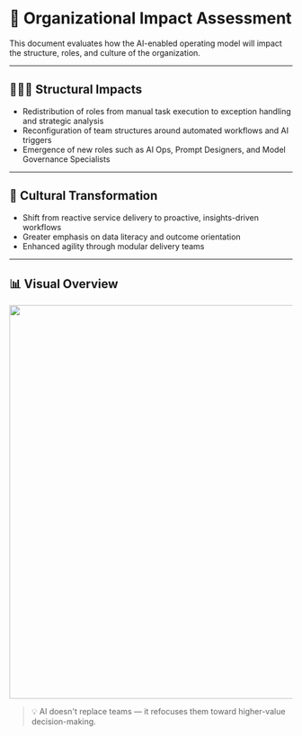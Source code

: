# 🏢 Organizational Impact Assessment

This document evaluates how the AI-enabled operating model will impact the structure, roles, and culture of the organization.

---

## 🧑‍🤝‍🧑 Structural Impacts

- Redistribution of roles from manual task execution to exception handling and strategic analysis
- Reconfiguration of team structures around automated workflows and AI triggers
- Emergence of new roles such as AI Ops, Prompt Designers, and Model Governance Specialists

---

## 🌱 Cultural Transformation

- Shift from reactive service delivery to proactive, insights-driven workflows
- Greater emphasis on data literacy and outcome orientation
- Enhanced agility through modular delivery teams

---

## 📊 Visual Overview

<img src="https://tse4.mm.bing.net/th/id/OIP.xT6oDWmeI3le2HBiocyj8wHaEG?pid=Api" width="700"/>

> 💡 AI doesn't replace teams — it refocuses them toward higher-value decision-making.
